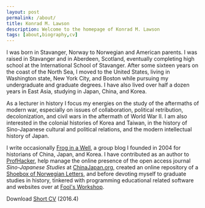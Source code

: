 ```yaml
---
layout: post
permalink: /about/
title: Konrad M. Lawson
description: Welcome to the homepage of Konrad M. Lawson
tags: [about,biography,cv]
---
```


I was born in Stavanger, Norway to Norwegian and American parents. I was raised in Stavanger and in Aberdeen, Scotland, eventually completing high school at the International School of Stavanger. After some sixteen years on the coast of the North Sea, I moved to the United States, living in Washington state, New York City, and Boston while pursuing my undergraduate and graduate degrees. I have also lived over half a dozen years in East Asia, studying in Japan, China, and Korea.

As a lecturer in history I focus my energies on the study of the aftermaths of modern war, especially on issues of collaboration, political retribution, decolonization, and civil wars in the aftermath of World War II. I am also interested in the colonial histories of Korea and Taiwan, in the history of Sino-Japanese cultural and political relations, and the modern intellectual history of Japan.

I write occasionally [Frog in a Well](http://froginawell.net/), a group blog I founded in 2004 for historians of China, Japan, and Korea. I have contributed as an author to [ProfHacker](http://www.chronicle.com/blogs/profhacker/), help manage the online presence of the open access journal *Sino-Japanese Studies* at [ChinaJapan.org](http://chinajapan.org/), created an online repository of a [Shoebox of Norwegian Letters](http://huginn.net/shoebox/), and before devoting myself to graduate studies in history, tinkered with programming educational related software and websites over at [Fool's Workshop](http://foolsworkshop.com/).

Download [Short CV](http://muninn.net/docs/KMLawsonCV2016-04-01NR2p.pdf) (2016.4)
